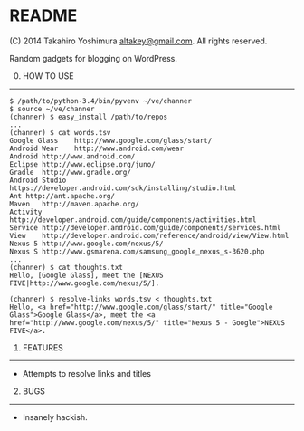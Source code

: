 README
=======

(C) 2014 Takahiro Yoshimura <altakey@gmail.com>.  All rights reserved.

Random gadgets for blogging on WordPress.

0. HOW TO USE
--------------

    $ /path/to/python-3.4/bin/pyvenv ~/ve/channer
    $ source ~/ve/channer
    (channer) $ easy_install /path/to/repos
    ...
    (channer) $ cat words.tsv
    Google Glass	http://www.google.com/glass/start/
    Android Wear	http://www.android.com/wear
    Android	http://www.android.com/
    Eclipse	http://www.eclipse.org/juno/
    Gradle	http://www.gradle.org/
    Android Studio	https://developer.android.com/sdk/installing/studio.html
    Ant	http://ant.apache.org/
    Maven	http://maven.apache.org/
    Activity	http://developer.android.com/guide/components/activities.html
    Service	http://developer.android.com/guide/components/services.html
    View	http://developer.android.com/reference/android/view/View.html
    Nexus 5	http://www.google.com/nexus/5/
    Nexus S	http://www.gsmarena.com/samsung_google_nexus_s-3620.php
    ...
    (channer) $ cat thoughts.txt
    Hello, [Google Glass], meet the [NEXUS FIVE|http://www.google.com/nexus/5/].

    (channer) $ resolve-links words.tsv < thoughts.txt
    Hello, <a href="http://www.google.com/glass/start/" title="Google Glass">Google Glass</a>, meet the <a href="http://www.google.com/nexus/5/" title="Nexus 5 - Google">NEXUS FIVE</a>.

1. FEATURES
-----------

 * Attempts to resolve links and titles

2. BUGS
--------

 * Insanely hackish.
